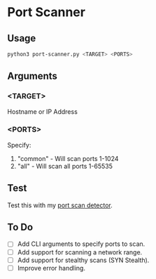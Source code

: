 # Port Scanner

## Usage
```bash
python3 port-scanner.py <TARGET> <PORTS>
```
## Arguments
### \<TARGET\>
Hostname or IP Address

### \<PORTS\>
Specify:
1. "common" - Will scan ports 1-1024
2. "all" - Will scan all ports 1-65535

## Test
Test this with my [port scan detector](../port-scan-detector).

## To Do
- [ ] Add CLI arguments to specify ports to scan.
- [ ] Add support for scanning a network range.
- [ ] Add support for stealthy scans (SYN Stealth).
- [ ] Improve error handling.

